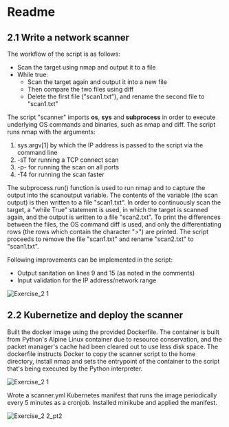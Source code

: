 # Readme

## 2.1 Write a network scanner

The workflow of the script is as follows: 
- Scan the target using nmap and output it to a file 
- While true: 
  - Scan the target again and output it into a new file
  - Then compare the two files using diff
  - Delete the first file ("scan1.txt"), and rename the second file to "scan1.txt"

The script "scanner" imports __os__, __sys__ and __subprocess__ in order to execute underlying OS commands and binaries, such as nmap and diff. The script runs nmap with the arguments:
1) sys.argv\[1] by which the IP address is passed to the script via the command line
2) -sT for running a TCP connect scan 
3) -p- for running the scan on all ports
4) -T4 for running the scan faster

The subprocess.run() function is used to run nmap and to capture the output into the scanoutput variable. The contents of the variable (the scan output) is then written to a file "scan1.txt". In order to continuously scan the target, a "while True" statement is used, in which the target is scanned again, and the output is written to a file "scan2.txt". To print the differences between the files, the OS command diff is used, and only the differentiating rows (the rows which contain the character ">") are printed. The script proceeds to remove the file "scan1.txt" and rename "scan2.txt" to "scan1.txt". 

Following improvements can be implemented in the script: 
- Output sanitation on lines 9 and 15 (as noted in the comments) 
- Input validation for the IP address/network range


![Exercise_2 1](https://user-images.githubusercontent.com/36381123/139752761-5e9a827f-6c13-413d-a35e-0a2ce1ddec9c.png)


## 2.2 Kubernetize and deploy the scanner

Built the docker image using the provided Dockerfile. The container is built from Python's Alpine Linux container due to resource conservation, and the packet manager's cache had been cleared out to use less disk space. The dockerfile instructs Docker to copy the scanner script to the home directory, install nmap and sets the entrypoint of the container to the script that's being executed by the Python interpreter. 

![Exercise_2 1](https://user-images.githubusercontent.com/36381123/139753219-5ffbd578-189e-45a8-a0ab-4541112c97e1.png)


Wrote a scanner.yml Kubernetes manifest that runs the image periodically every 5 minutes as a cronjob. Installed minikube and applied the manifest. 

![Exercise_2 2_pt2](https://user-images.githubusercontent.com/36381123/139753478-0b26a85a-ce17-4a06-9d1a-03381bb5327b.png)
